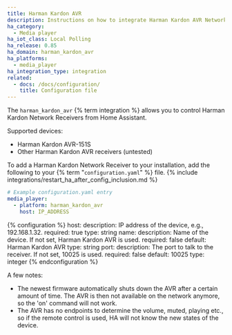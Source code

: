 ```yaml
---
title: Harman Kardon AVR
description: Instructions on how to integrate Harman Kardon AVR Network Receivers into Home Assistant.
ha_category:
  - Media player
ha_iot_class: Local Polling
ha_release: 0.85
ha_domain: harman_kardon_avr
ha_platforms:
  - media_player
ha_integration_type: integration
related:
  - docs: /docs/configuration/
    title: Configuration file
---
```


The `harman_kardon_avr` {% term integration %} allows you to control Harman Kardon Network Receivers from Home Assistant.

Supported devices:

- Harman Kardon AVR-151S
- Other Harman Kardon AVR receivers (untested)

To add a Harman Kardon Network Receiver to your installation, add the following to your {% term "`configuration.yaml`" %} file.
{% include integrations/restart_ha_after_config_inclusion.md %}

```yaml
# Example configuration.yaml entry
media_player:
  - platform: harman_kardon_avr
    host: IP_ADDRESS
```

{% configuration %}
host:
  description: IP address of the device, e.g., 192.168.1.32.
  required: true
  type: string
name:
  description: Name of the device. If not set, Harman Kardon AVR is used.
  required: false
  default: Harman Kardon AVR
  type: string
port:
  description: The port to talk to the receiver. If not set, 10025 is used.
  required: false
  default: 10025
  type: integer
{% endconfiguration %}

A few notes:

- The newest firmware automatically shuts down the AVR after a certain amount of time. The AVR is then not available on the network anymore, so the 'on' command will not work.
- The AVR has no endpoints to determine the volume, muted, playing etc., so if the remote control is used, HA will not know the new states of the device.
